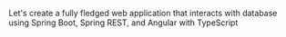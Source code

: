 Let's create a fully fledged web application that interacts with database using Spring Boot, Spring REST, and Angular with TypeScript